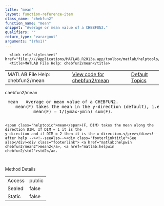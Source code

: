 ```yaml
---
title: "mean"
layout: function-reference-item
class_name: "chebfun2"
function_name: "mean"
snippet: "Average or mean value of a CHEBFUN2."
qualifiers: ""
return_type: "varargout"
arguments: "(rhs1)"
---
```


<html>
   <head>
      <meta http-equiv="Content-Type" content="text/html; charset=utf-8">
   
      <link rel="stylesheet" href="file:////Applications/MATLAB_R2013a.app/toolbox/matlab/helptools/private/helpwin.css">
      <title>MATLAB File Help: chebfun2/mean</title>
   </head>
   <body>
      <!--Single-page help-->
      <table border="0" cellspacing="0" width="100%">
         <tr class="subheader">
            <td class="headertitle">MATLAB File Help: chebfun2/mean</td>
            <td class="subheader-left"><a href="matlab:edit chebfun2/mean">View code for chebfun2/mean</a></td>
            <td class="subheader-right"><a href="matlab:helpwin">Default Topics</a></td>
         </tr>
      </table>
      <div class="title">chebfun2/mean</div>
      <div class="helptext"><pre><!--helptext --> <span class="helptopic">mean</span>   Average or mean value of a CHEBFUN2. 
    <span class="helptopic">mean</span>(F) takes the mean in the y-direction (default), i.e., 
           <span class="helptopic">mean</span>(F) = 1/(ymax-ymin) sum(F).
 
    <span class="helptopic">mean</span>(F, DIM) takes the mean along the direction DIM. If DIM = 1 it is the
    y-direction and if DIM = 2 then it is the x-direction.</pre></div><!--after help --><!--seeAlso--><div class="footerlinktitle">See also</div><div class="footerlink"> <a href="matlab:helpwin chebfun2/mean2">mean2</a>, <a href="matlab:helpwin chebfun2/std2">std2</a>.
</div>
      <!--Method-->
      <div class="sectiontitle">Method Details</div>
      <table class="class-details">
         <tr>
            <td class="class-detail-label">Access</td>
            <td>public</td>
         </tr>
         <tr>
            <td class="class-detail-label">Sealed</td>
            <td>false</td>
         </tr>
         <tr>
            <td class="class-detail-label">Static</td>
            <td>false</td>
         </tr>
      </table>
   </body>
</html>

